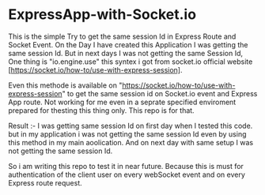 
# ExpressApp-with-Socket.io

This is the simple Try to get the same session Id in Express Route and Socket Event. On the Day I have created this Application I was getting the same session Id. But in next days I was not getting the same Session Id, One thing is "io.engine.use" this syntex i got from socket.io official website [https://socket.io/how-to/use-with-express-session].

Even this methode is available on "https://socket.io/how-to/use-with-express-session" to get the same session id on Socket.io event and Express App route. Not working for me even in a seprate specified enviroment prepared for thesting this thing only. This repo is for that.

Result :- I was getting same session Id on first day when I tested this code. but in my application i was not getting the same session Id even by using this method in my main aoolication. And on next day with same setup I was not getting the same session Id.

So i am writing this repo to test it in near future. Because this is must for authentication of the client user on every webSocket event and on every Express route request.
